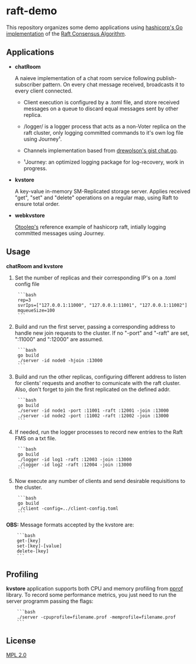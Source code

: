 # raft-demo

This repository organizes some demo applications using [hashicorp's Go implementation](https://github.com/hashicorp/raft) of the [Raft Consensus Algorithm](https://raft.github.io).

## Applications

* **chatRoom**
	
	A naieve implementation of a chat room service following publish-subscriber pattern. On every chat message received, broadcasts it to every client connected.
	
	- Client execution is configured by a .toml file, and store received messages on a queue to discard equal messages sent by other replica.

	- /logger/ is a logger process that acts as a non-Voter replica on the raft cluster, only logging committed commands to it's own log file using Journey¹.

	- Channels implementation based from [drewolson's gist chat.go](https://gist.github.com/drewolson/3950226).
	
	- ¹Journey: an optimized logging package for log-recovery, work in progress.

* **kvstore**
	
	A key-value in-memory SM-Replicated storage server. Applies received "get", "set" and "delete" operations on a regular map, using Raft to ensure total order.

* **webkvstore**
	
	[Otoolep's](https://github.com/otoolep/hraftd) reference example of hashicorp raft, intially logging committed messages using Journey.

## Usage

**chatRoom and kvstore** 

1. Set the number of replicas and their corresponding IP's on a .toml config file

		```bash
		rep=3
		svrIps=["127.0.0.1:11000", "127.0.0.1:11001", "127.0.0.1:11002"]
		mqueueSize=100
		```

2. Build and run the first server, passing a corresponding address to handle new join requests to the cluster. If no "-port" and "-raft" are set, ":11000" and ":12000" are assumed.
	
		```bash
		go build
		./server -id node0 -hjoin :13000
		```

3. Build and run the other replicas, configuring different address to listen for clients' requests and another to comunicate with the raft cluster. Also, don't forget to join the first replicated on the defined addr.
	
		```bash
		go build
		./server -id node1 -port :11001 -raft :12001 -join :13000
		./server -id node2 -port :11002 -raft :12002 -join :13000
		```

4. If needed, run the logger processes to record new entries to the Raft FMS on a txt file.
	
		```bash
		go build
		./logger -id log1 -raft :12003 -join :13000
		./logger -id log2 -raft :12004 -join :13000
		```

5. Now execute any number of clients and send desirable requisitions to the cluster.

		```bash
		go build
		./client -config=../client-config.toml
		```

**OBS:** Message formats accepted by the kvstore are:

		```bash
		get-[key]
		set-[key]-[value]
		delete-[key]
		``` 

## Profiling

**kvstore** application supports both CPU and memory profiling from [pprof](https://golang.org/pkg/runtime/pprof/) library. To record some performance metrics, you just need to run the server programm passing the flags:

		```bash
		./server -cpuprofile=filename.prof -memprofile=filename.prof
		```

## License
[MPL 2.0](https://www.mozilla.org/en-US/MPL/2.0/)